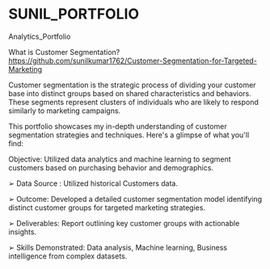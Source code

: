 # SUNIL_PORTFOLIO
Analytics_Portfolio

What is Customer Segmentation?    https://github.com/sunilkumar1762/Customer-Segmentation-for-Targeted-Marketing

Customer segmentation is the strategic process of dividing your customer base into distinct groups based on shared characteristics and behaviors. These segments represent clusters of individuals who are likely to respond similarly to marketing campaigns.
 
This portfolio showcases my in-depth understanding of customer segmentation strategies and techniques. Here's a glimpse of what you'll find:

Objective: Utilized data analytics and machine learning to segment customers based on purchasing behavior and demographics.

➢ Data Source : Utilized historical Customers data.

➢ Outcome: Developed a detailed customer segmentation model identifying distinct customer groups for targeted marketing strategies.

➢ Deliverables: Report outlining key customer groups with actionable insights.

➢ Skills Demonstrated: Data analysis, Machine learning, Business intelligence from complex datasets.


